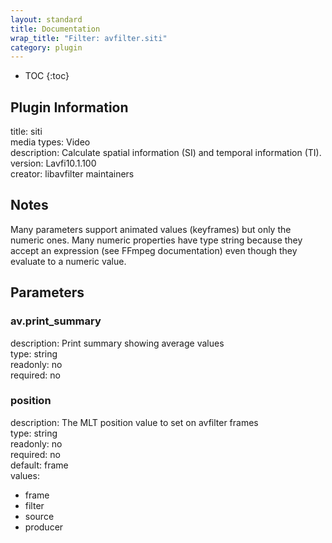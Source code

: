 ```yaml
---
layout: standard
title: Documentation
wrap_title: "Filter: avfilter.siti"
category: plugin
---
```

* TOC
{:toc}

## Plugin Information

title: siti  
media types:
Video  
description: Calculate spatial information (SI) and temporal information (TI).  
version: Lavfi10.1.100  
creator: libavfilter maintainers  

## Notes

Many parameters support animated values (keyframes) but only the numeric ones. Many numeric properties have type string because they accept an expression (see FFmpeg documentation) even though they evaluate to a numeric value.

## Parameters

### av.print_summary

  
description:
Print summary showing average values  
type: string  
readonly: no  
required: no  

### position

  
description:
The MLT position value to set on avfilter frames  
type: string  
readonly: no  
required: no  
default: frame  
values:  

* frame
* filter
* source
* producer

